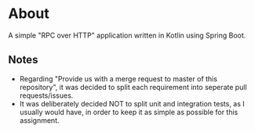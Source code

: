 # About

A simple "RPC over HTTP" application written in Kotlin using Spring Boot.

## Notes

* Regarding "Provide us with a merge request to master of this repository", it was decided to split each requirement into seperate pull requests/issues.
* It was deliberately decided NOT to split unit and integration tests, as I usually would have, in order to keep it as simple as possible for this assignment.
